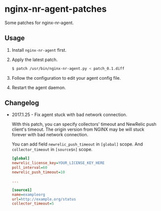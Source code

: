 # nginx-nr-agent-patches

Some patches for nginx-nr-agent.

## Usage

1. Install `nginx-nr-agent` first.
2. Apply the latest patch.

    ```bash
    $ patch /usr/bin/nginx-nr-agent.py < patch_0.1.diff
    ```

3. Follow the configuration to edit your agent config file.
4. Restart the agent daemon.
    

## Changelog

- 2017.1.25 - Fix agent stuck with bad network connection.

    With this patch, you can specify collectors' timeout and NewRelic push client's timeout. The origin version from NGINX may be will stuck forever with bad network connection.

    You can add field `newrelic_push_timeout` in `[global]` scope. And `collector_timeout` in `[source$n]` scope.

    ```ini
    [global]
    newrelic_license_key=YOUR_LICENSE_KEY_HERE
    poll_interval=60
    newrelic_push_timeout=10

    ...

    [source1]
    name=exampleorg
    url=http://example.org/status
    collector_timeout=5
    ```

